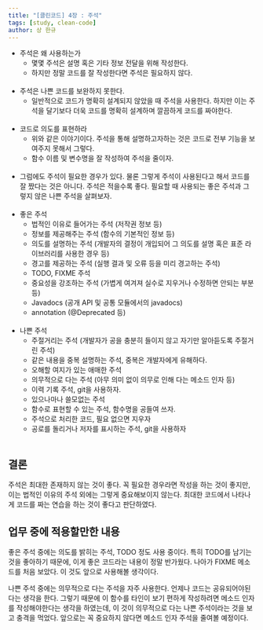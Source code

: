```yaml
---
title: "[클린코드] 4장 : 주석"
tags: [study, clean-code]
author: 상 한규
---
```

- 주석은 왜 사용하는가
    - 몇몇 주석은 설명 혹은 기타 정보 전달을 위해 작성한다.
    - 하지만 정말 코드를 잘 작성한다면 주석은 필요하지 않다.
<br><br>
- 주석은 나쁜 코드를 보완하지 못한다.
    - 일반적으로 코드가 명확히 설계되지 않았을 때 주석을 사용한다. 하지만 이는 주석을 달기보다 더욱 코드를 명확히 설계하며 깔끔하게 코드를 짜야한다.
<br><br>
- 코드로 의도를 표현하라
    - 위와 같은 이야기이다. 주석을 통해 설명하고자하는 것은 코드로 전부 기능을 보여주지 못해서 그렇다.
    - 함수 이름 및 변수명을 잘 작성하여 주석을 줄이자.
<br><br>
- 그럼에도 주석이 필요한 경우가 있다. 물론 그렇게 주석이 사용된다고 해서 코드를 잘 짰다는 것은 아니다. 주석은 적을수록 좋다. 필요할 때 사용되는 좋은 주석과 그렇지 않은 나쁜 주석을 살펴보자.
<br><br>
- 좋은 주석
    - 법적인 이유로 들어가는 주석 (저작권 정보 등)
    - 정보를 제공해주는 주석 (함수의 기본적인 정보 등)
    - 의도를 설명하는 주석 (개발자의 결정이 개입되어 그 의도를 설명 혹은 표준 라이브러리를 사용한 경우 등)
    - 경고를 제공하는 주석 (실행 결과 및 오류 등을 미리 경고하는 주석)
    - TODO, FIXME 주석
    - 중요성을 강조하는 주석 (가볍게 여겨져 실수로 지우거나 수정하면 안되는 부분 등)
    - Javadocs (공개 API 및 공통 모듈에서의 javadocs)
    - annotation (@Deprecated 등)
<br><br>
- 나쁜 주석
    - 주절거리는 주석 (개발자가 공을 충분히 들이지 않고 자기만 알아듣도록 주절거린 주석)
    - 같은 내용을 중복 설명하는 주석, 중복은 개발자에게 유해하다.
    - 오해할 여지가 있는 애매한 주석
    - 의무적으로 다는 주석 (아무 의미 없이 의무로 인해 다는 메소드 인자 등)
    - 이력 기록 주석, git을 사용하자.
    - 있으나마나 쓸모없는 주석
    - 함수로 표현할 수 있는 주석, 함수명을 공들여 쓰자.
    - 주석으로 처리한 코드, 필요 없으면 지우자
    - 공로를 돌리거나 저자를 표시하는 주석, git을 사용하자
<br><br>

## 결론

주석은 최대한 존재하지 않는 것이 좋다. 꼭 필요한 경우라면 작성을 하는 것이 좋지만, 이는 법적인 이유의 주석 외에는 그렇게 중요해보이지 않는다. 최대한 코드에서 나타나게 코드를 짜는 연습을 하는 것이 좋다고 판단하였다.

## 업무 중에 적용할만한 내용

좋은 주석 중에는 의도를 밝히는 주석, TODO 정도 사용 중이다. 특히 TODO를 남기는 것을 좋아하기 때문에, 이게 좋은 코드라는 내용이 정말 반가웠다. 나아가 FIXME 메소드를 처음 보았다. 이 것도 앞으로 사용해볼 생각이다.

나쁜 주석 중에는 의무적으로 다는 주석을 자주 사용한다. 언제나 코드는 공유되어야된다는 생각을 한다. 그렇기 때문에 이 함수를 타인이 보기 편하게 작성하려면 메소드 인자를 작성해야한다는 생각을 하였는데, 이 것이 의무적으로 다는 나쁜 주석이라는 것을 보고 충격을 먹었다. 앞으로는 꼭 중요하지 않다면 메소드 인자 주석을 줄여볼 예정이다.